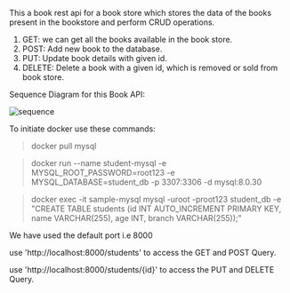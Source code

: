 This a book rest api for a book store which stores the data of the books present in the bookstore and perform CRUD operations.

1. GET: we can get all the books available in the book store.
2. POST: Add new book to the database.
3. PUT: Update book details with given id.
4. DELETE: Delete a book with a given id, which is removed or sold from book store.


Sequence Diagram for this Book API:


![sequence  ](https://github.com/Sajal1803/Rest_Student_API/assets/76404926/181315ec-7809-448f-a45f-0c98f812520a)



To initiate docker use these commands:
> docker pull mysql

> docker run --name student-mysql -e MYSQL_ROOT_PASSWORD=root123 -e MYSQL_DATABASE=student_db -p 3307:3306 -d mysql:8.0.30

> docker exec -it sample-mysql mysql -uroot -proot123 student_db -e "CREATE TABLE students (id INT AUTO_INCREMENT PRIMARY KEY, name VARCHAR(255), age INT, branch VARCHAR(255));"



We have used the default port i.e 8000

use 'http://localhost:8000/students' to access the GET and POST Query.

use 'http://localhost:8000/students/{id}' to access the PUT and DELETE Query.
